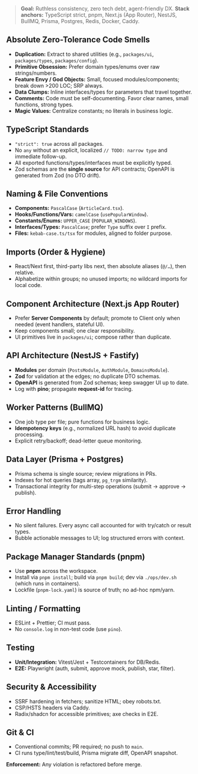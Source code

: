 > **Goal:** Ruthless consistency, zero tech debt, agent-friendly DX.
> **Stack anchors:** TypeScript strict, pnpm, Next.js (App Router), NestJS, BullMQ, Prisma, Postgres, Redis, Docker, Caddy.

## Absolute Zero-Tolerance Code Smells

* **Duplication:** Extract to shared utilities (e.g., `packages/ui`, `packages/types`, `packages/config`).
* **Primitive Obsession:** Prefer domain types/enums over raw strings/numbers.
* **Feature Envy / God Objects:** Small, focused modules/components; break down >200 LOC; SRP always.
* **Data Clumps:** Inline interfaces/types for parameters that travel together.
* **Comments:** Code must be self-documenting. Favor clear names, small functions, strong types.
* **Magic Values:** Centralize constants; no literals in business logic.

## TypeScript Standards

* `"strict": true` across all packages.
* No `any` without an explicit, localized `// TODO: narrow type` and immediate follow-up.
* All exported functions/types/interfaces must be explicitly typed.
* Zod schemas are the **single source** for API contracts; OpenAPI is generated from Zod (no DTO drift).

## Naming & File Conventions

* **Components:** `PascalCase` (`ArticleCard.tsx`).
* **Hooks/Functions/Vars:** `camelCase` (`usePopularWindow`).
* **Constants/Enums:** `UPPER_CASE` (`POPULAR_WINDOWS`).
* **Interfaces/Types:** `PascalCase`; prefer `Type` suffix over `I` prefix.
* **Files:** `kebab-case.ts/tsx` for modules, aligned to folder purpose.

## Imports (Order & Hygiene)

* React/Next first, third-party libs next, then absolute aliases (`@/…`), then relative.
* Alphabetize within groups; no unused imports; no wildcard imports for local code.

## Component Architecture (Next.js App Router)

* Prefer **Server Components** by default; promote to Client only when needed (event handlers, stateful UI).
* Keep components small; one clear responsibility.
* UI primitives live in `packages/ui`; compose rather than duplicate.

## API Architecture (NestJS + Fastify)

* **Modules** per domain (`PostsModule`, `AuthModule`, `DomainsModule`).
* **Zod** for validation at the edges; no duplicate DTO schemas.
* **OpenAPI** is generated from Zod schemas; keep swagger UI up to date.
* Log with **pino**; propagate **request-id** for tracing.

## Worker Patterns (BullMQ)

* One job type per file; pure functions for business logic.
* **Idempotency keys** (e.g., normalized URL hash) to avoid duplicate processing.
* Explicit retry/backoff; dead-letter queue monitoring.

## Data Layer (Prisma + Postgres)

* Prisma schema is single source; review migrations in PRs.
* Indexes for hot queries (tags array, `pg_trgm` similarity).
* Transactional integrity for multi-step operations (submit → approve → publish).

## Error Handling

* No silent failures. Every async call accounted for with try/catch or result types.
* Bubble actionable messages to UI; log structured errors with context.

## Package Manager Standards (pnpm)

* Use **pnpm** across the workspace.
* Install via `pnpm install`; build via `pnpm build`; dev via `./ops/dev.sh` (which runs in containers).
* Lockfile (`pnpm-lock.yaml`) is source of truth; no ad-hoc npm/yarn.

## Linting / Formatting

* ESLint + Prettier; CI must pass.
* No `console.log` in non-test code (use `pino`).

## Testing

* **Unit/Integration:** Vitest/Jest + Testcontainers for DB/Redis.
* **E2E:** Playwright (auth, submit, approve mock, publish, star, filter).

## Security & Accessibility

* SSRF hardening in fetchers; sanitize HTML; obey robots.txt.
* CSP/HSTS headers via Caddy.
* Radix/shadcn for accessible primitives; axe checks in E2E.

## Git & CI

* Conventional commits; PR required; no push to `main`.
* CI runs type/lint/test/build, Prisma migrate diff, OpenAPI snapshot.

**Enforcement:** Any violation is refactored before merge.